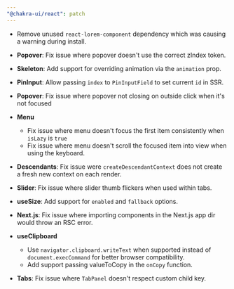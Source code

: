 ```yaml
---
"@chakra-ui/react": patch
---
```


- Remove unused `react-lorem-component` dependency which was causing a warning
  during install.

- **Popover**: Fix issue where popover doesn't use the correct zIndex token.

- **Skeleton**: Add support for overriding animation via the `animation` prop.

- **PinInput**: Allow passing `index` to `PinInputField` to set current `id` in
  SSR.

- **Popover**: Fix issue where popover not closing on outside click when it's
  not focused

- **Menu**

  - Fix issue where menu doesn't focus the first item consistently when `isLazy`
    is `true`
  - Fix issue where menu doesn't scroll the focused item into view when using
    the keyboard.

- **Descendants**: Fix issue were `createDescendantContext` does not create a
  fresh new context on each render.

- **Slider**: Fix issue where slider thumb flickers when used within tabs.

- **useSize**: Add support for `enabled` and `fallback` options.

- **Next.js**: Fix issue where importing components in the Next.js app dir would
  throw an RSC error.

- **useClipboard**

  - Use `navigator.clipboard.writeText` when supported instead of
    `document.execCommand` for better browser compatibility.
  - Add support passing valueToCopy in the `onCopy` function.

- **Tabs**: Fix issue where `TabPanel` doesn't respect custom child key.

